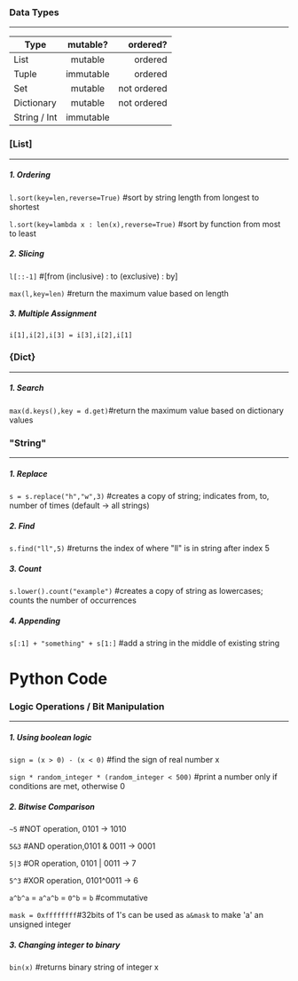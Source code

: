 ### Data Types
---
| Type          | mutable?      | ordered?    |
| ------------- |:-------------:| ----------: |
| List          | mutable       | ordered     |
| Tuple         | immutable     | ordered     |
| Set           | mutable       | not ordered |
| Dictionary    | mutable       | not ordered |
| String / Int  | immutable     |             |



### [List] 
---
##### 1. Ordering
```l.sort(key=len,reverse=True)``` #sort by string length from longest to shortest 

```l.sort(key=lambda x : len(x),reverse=True)``` #sort by function from most to least

##### 2. Slicing
```l[::-1]``` #[from (inclusive) : to (exclusive) : by]

```max(l,key=len)``` #return the maximum value based on length

##### 3. Multiple Assignment
```i[1],i[2],i[3] = i[3],i[2],i[1]``` 



### {Dict} 
---
##### 1. Search
```max(d.keys(),key = d.get)```#return the maximum value based on dictionary values



### "String" 
---
##### 1. Replace
```s = s.replace("h","w",3)``` #creates a copy of string; indicates from, to, number of times (default -> all strings)

##### 2. Find
```s.find("ll",5)``` #returns the index of where "ll" is in string after index 5

##### 3. Count
```s.lower().count("example")``` #creates a copy of string as lowercases; counts the number of occurrences 

##### 4. Appending
```s[:1] + "something" + s[1:]``` #add a string in the middle of existing string


# Python Code

### Logic Operations / Bit Manipulation 
---
##### 1. Using boolean logic
```sign = (x > 0) - (x < 0)``` #find the sign of real number x

```sign * random_integer * (random_integer < 500)``` #print a number only if conditions are met, otherwise 0  

##### 2. Bitwise Comparison
```~5``` #NOT operation, 0101 -> 1010

```5&3``` #AND operation,0101 & 0011 -> 0001

```5|3``` #OR operation, 0101 | 0011 -> 7

```5^3``` #XOR operation, 0101^0011 -> 6

```a^b^a``` = ```a^a^b``` = ```0^b``` = ```b``` #commutative

```mask = 0xffffffff```#32bits of 1's can be used as ```a&mask``` to make 'a' an unsigned integer 

##### 3. Changing integer to binary
```bin(x)``` #returns binary string of integer x
